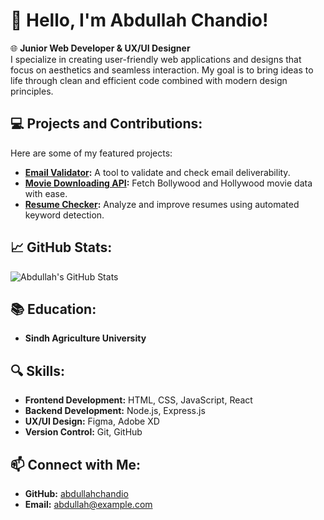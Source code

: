 # 👋 Hello, I'm Abdullah Chandio!

🌐 **Junior Web Developer & UX/UI Designer**  
I specialize in creating user-friendly web applications and designs that focus on aesthetics and seamless interaction. My goal is to bring ideas to life through clean and efficient code combined with modern design principles.

## 💻 Projects and Contributions:
Here are some of my featured projects:
- **[Email Validator](https://github.com/abdullahchandio/email-validator):** A tool to validate and check email deliverability.
- **[Movie Downloading API](https://github.com/abdullahchandio/moviedownloadingapi):** Fetch Bollywood and Hollywood movie data with ease.
- **[Resume Checker](https://github.com/abdullahchandio/resumechecker):** Analyze and improve resumes using automated keyword detection.

## 📈 GitHub Stats:
![Abdullah's GitHub Stats](https://github-readme-stats.vercel.app/api?username=abdullahchandio&show_icons=true&theme=dark)

## 📚 Education:
- **Sindh Agriculture University**

## 🔍 Skills:
- **Frontend Development:** HTML, CSS, JavaScript, React
- **Backend Development:** Node.js, Express.js
- **UX/UI Design:** Figma, Adobe XD
- **Version Control:** Git, GitHub

## 📫 Connect with Me:
- **GitHub:** [abdullahchandio](https://github.com/abdullahchandio)
- **Email:** abdullah@example.com
